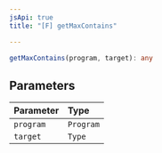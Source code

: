 ```yaml
---
jsApi: true
title: "[F] getMaxContains"

---
```

```ts
getMaxContains(program, target): any
```

## Parameters

| Parameter | Type |
| :------ | :------ |
| `program` | `Program` |
| `target` | `Type` |

